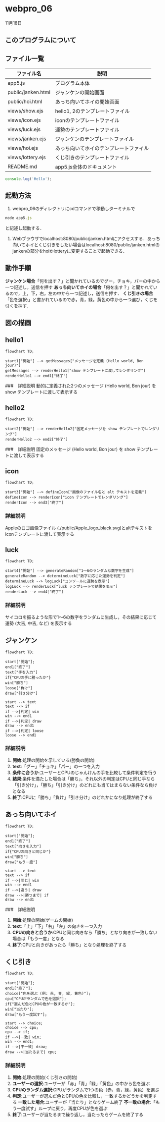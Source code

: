 # webpro_06
11月18日

## このプログラムについて

## ファイル一覧
ファイル名 | 説明
-|-
app5.js | プログラム本体
public/janken.html | ジャンケンの開始画面
public/hoi.html | あっち向いてホイの開始画面  
views/show.ejs | hello1, 2のテンプレートファイル
views/icon.ejs | iconのテンプレートファイル
views/luck.ejs | 運勢のテンプレートファイル
views/janken.ejs | ジャンケンのテンプレートファイル
views/hoi.ejs | あっち向いてホイのテンプレートファイル
views/lottery.ejs | くじ引きのテンプレートファイル
README.md | app5.js全体のドキュメント

```javascript
console.log('Hello');
```
## 起動方法
1. webpro_06のディレクトリにcdコマンドで移動しターミナルで
```javascript
node app5.js
```
と記述し起動する．
1. Webブラウザでlocalhost:8080/public/janken.htmlにアクセスする．あっち向いてホイとくじ引きをしたい場合はlocalhost:8080/public/janken.htmlのjankenの部分をhoiかlotteryに変更することで起動できる．
## 動作手順
**ジャンケン場合**「何を出す？」と聞かれているのでグー，チョキ，パーの中から一つ記述し，送信を押す
**あっち向いてホイの場合**「何を出す？」と聞かれているので，上，下，右，左の中から一つ記述し，送信を押す．
**くじ引きの場合**「色を選択:」と書かれているので赤，青，緑，黄色の中から一つ選び，くじを引くを押す．



## 図の描画

## hello1
```mermaid
flowchart TD;

start1["開始"] --> getMessages["メッセージを定義 (Hello world, Bon jour)"]
getMessages --> renderHello1["show テンプレートに渡してレンダリング"]
renderHello1 --> end1["終了"]
```
###　詳細説明
 動的に定義された2つのメッセージ (Hello world, Bon jour) を show テンプレートに渡して表示する

## hello2
```mermaid
flowchart TD;

start2["開始"] --> renderHello2["固定メッセージを show テンプレートでレンダリング"]
renderHello2 --> end2["終了"]
```
###　詳細説明
固定のメッセージ (Hello world, Bon jour) を show テンプレートに渡して表示する

## icon
```mermaid
flowchart TD;

start3["開始"] --> defineIcon["画像のファイル名と alt テキストを定義"]
defineIcon --> renderIcon["icon テンプレートでレンダリング"]
renderIcon --> end3["終了"]
```
### 詳細説明
Appleのロゴ画像ファイル (./public/Apple_logo_black.svg)とaltテキストをiconテンプレートに渡して表示する

## luck
```mermaid
flowchart TD;

start4["開始"] --> generateRandom["1～6のランダムな数字を生成"]
generateRandom --> determineLuck["数字に応じた運勢を判定"]
determineLuck --> logLuck["コンソールに運勢を表示"]
logLuck --> renderLuck["luck テンプレートで結果を表示"]
renderLuck --> end4["終了"]
```
### 詳細説明
サイコロを振るような形で1～6の数字をランダムに生成し，その結果に応じて運勢 (大吉, 中吉, など) を表示する

## ジャンケン
```mermaid
flowchart TD;

start["開始"];
end1["終了"]
text["手を入力"]
if{"CPUの手に勝ったか"}
win["勝ち"]
loose["負け"]
draw["引き分け"]

start --> text
text --> if
if -->|判定| win
win --> end1
if -->|判定| draw
draw --> end1
if -->|判定| loose
loose --> end1
```
### 詳細説明
1. **開始**:処理の開始を示している(勝負の開始)
1. **text**:「グー」「チョキ」「パー」の一つを入力
1. **条件に合うか**:ユーザーとCPUのじゃんけんの手を比較して条件判定を行う
1. **結果**:条件を満たした場合は「勝ち」，それ以外の判定はCPUと同じ手なら「引き分け」，「勝ち」「引き分け」のどれにも当てはまらない条件なら負けとなる
1. **終了**:CPUに「勝ち」「負け」「引き分け」のどれかになり処理が終了する

## **あっち向いてホイ**
```mermaid
flowchart TD;

start["開始"];
end1["終了"]
text["向きを入力"]
if{"CPUの向きと同じか"}
win["勝ち"]
draw["もう一度"]

start --> text
text --> if
if -->|同じ| win
win --> end1
if -->|違う| draw
draw -->|勝つまで| if
draw --> end1
```

###　詳細説明

1. **開始**:処理の開始(ゲームの開始)
1. **text**:「上」「下」「右」「左」の向きを一つ入力
1. **CPUの向きと合うか**:CPUと同じ向きなら「勝ち」となり向きが一致しない場合は「もう一度」となる
1. **終了**:CPUと向きがあったら「勝ち」となり処理を終了する

## くじ引き
```mermaid
flowchart TD;

start["開始"];
end1["終了"];
choice["色を選ぶ (例: 赤, 青, 緑, 黄色)"];
cpu["CPUがランダムで色を選択"];
if{"選んだ色とCPUの色が一致するか"};
win["当たり"];
draw["もう一度試す"];

start --> choice;
choice --> cpu;
cpu --> if;
if -->|一致| win;
win --> end1;
if -->|不一致| draw;
draw -->|当たるまで| cpu;
```
### 詳細説明
1. **開始**:処理の開始(くじ引きの開始)
1. **ユーザーの選択**:ユーザーが「赤」「青」「緑」「黄色」の中から色を選ぶ
1. **CPUのランダム選択**:CPUがランダムで1つの色（赤，青，緑，黄色）を選ぶ
1. **判定**:ユーザーが選んだ色とCPUの色を比較し，一致するかどうかを判定する
**一致した場合**:ユーザーが「当たり」となりゲーム終了
**不一致の場合**:「もう一度試す」ループに戻り，再度CPUが色を選ぶ
1. **終了**:ユーザーが当たるまで繰り返し，当たったらゲームを終了する










